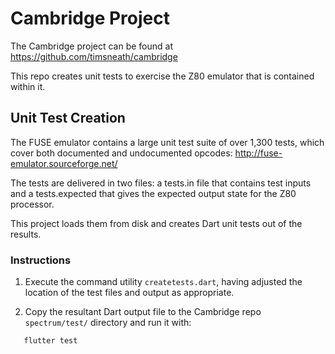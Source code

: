 # Cambridge Project

The Cambridge project can be found at <https://github.com/timsneath/cambridge>

This repo creates unit tests to exercise the Z80 emulator that is contained
within it.

## Unit Test Creation

The FUSE emulator contains a large unit test suite of over 1,300 tests,
which cover both documented and undocumented opcodes:
   <http://fuse-emulator.sourceforge.net/>

The tests are delivered in two files: a tests.in file that contains test
inputs and a tests.expected that gives the expected output state for the
Z80 processor.

This project loads them from disk and creates Dart unit tests out
of the results.

### Instructions

1. Execute the command utility `createtests.dart`, having adjusted the
   location of the test files and output as appropriate.

2. Copy the resultant Dart output file to the Cambridge repo `spectrum/test/`
   directory and run it with:

```bash
   flutter test
```
